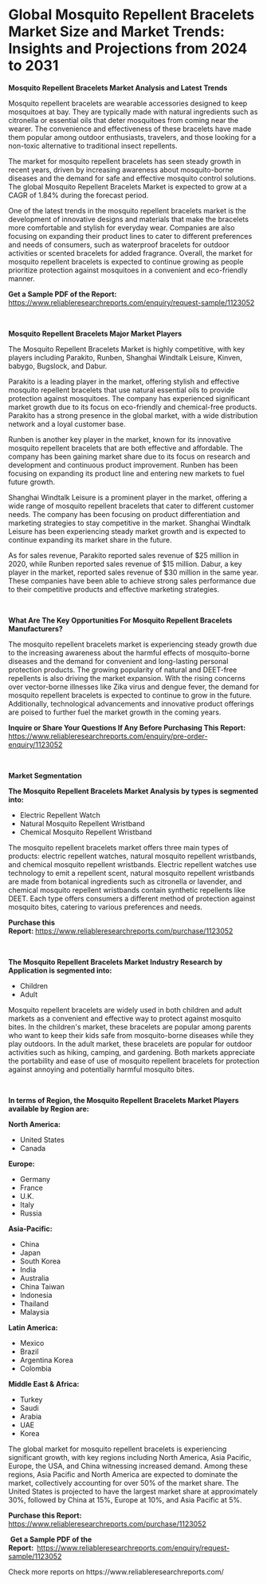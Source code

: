 <p><h1>Global Mosquito Repellent Bracelets Market Size and Market Trends: Insights and Projections from 2024 to 2031</h1></p><p><strong>Mosquito Repellent Bracelets Market Analysis and Latest Trends</strong></p>
<p><p>Mosquito repellent bracelets are wearable accessories designed to keep mosquitoes at bay. They are typically made with natural ingredients such as citronella or essential oils that deter mosquitoes from coming near the wearer. The convenience and effectiveness of these bracelets have made them popular among outdoor enthusiasts, travelers, and those looking for a non-toxic alternative to traditional insect repellents.</p><p>The market for mosquito repellent bracelets has seen steady growth in recent years, driven by increasing awareness about mosquito-borne diseases and the demand for safe and effective mosquito control solutions. The global Mosquito Repellent Bracelets Market is expected to grow at a CAGR of 1.84% during the forecast period. </p><p>One of the latest trends in the mosquito repellent bracelets market is the development of innovative designs and materials that make the bracelets more comfortable and stylish for everyday wear. Companies are also focusing on expanding their product lines to cater to different preferences and needs of consumers, such as waterproof bracelets for outdoor activities or scented bracelets for added fragrance. Overall, the market for mosquito repellent bracelets is expected to continue growing as people prioritize protection against mosquitoes in a convenient and eco-friendly manner.</p></p>
<p><strong>Get a Sample PDF of the Report:&nbsp;</strong> <a href="https://www.reliableresearchreports.com/enquiry/request-sample/1123052">https://www.reliableresearchreports.com/enquiry/request-sample/1123052</a></p>
<p>&nbsp;</p>
<p><strong>Mosquito Repellent Bracelets Major Market Players</strong></p>
<p><p>The Mosquito Repellent Bracelets Market is highly competitive, with key players including Parakito, Runben, Shanghai Windtalk Leisure, Kinven, babygo, Bugslock, and Dabur. </p><p>Parakito is a leading player in the market, offering stylish and effective mosquito repellent bracelets that use natural essential oils to provide protection against mosquitoes. The company has experienced significant market growth due to its focus on eco-friendly and chemical-free products. Parakito has a strong presence in the global market, with a wide distribution network and a loyal customer base.</p><p>Runben is another key player in the market, known for its innovative mosquito repellent bracelets that are both effective and affordable. The company has been gaining market share due to its focus on research and development and continuous product improvement. Runben has been focusing on expanding its product line and entering new markets to fuel future growth.</p><p>Shanghai Windtalk Leisure is a prominent player in the market, offering a wide range of mosquito repellent bracelets that cater to different customer needs. The company has been focusing on product differentiation and marketing strategies to stay competitive in the market. Shanghai Windtalk Leisure has been experiencing steady market growth and is expected to continue expanding its market share in the future.</p><p>As for sales revenue, Parakito reported sales revenue of $25 million in 2020, while Runben reported sales revenue of $15 million. Dabur, a key player in the market, reported sales revenue of $30 million in the same year. These companies have been able to achieve strong sales performance due to their competitive products and effective marketing strategies.</p></p>
<p>&nbsp;</p>
<p><strong>What Are The Key Opportunities For Mosquito Repellent Bracelets Manufacturers?</strong></p>
<p><p>The mosquito repellent bracelets market is experiencing steady growth due to the increasing awareness about the harmful effects of mosquito-borne diseases and the demand for convenient and long-lasting personal protection products. The growing popularity of natural and DEET-free repellents is also driving the market expansion. With the rising concerns over vector-borne illnesses like Zika virus and dengue fever, the demand for mosquito repellent bracelets is expected to continue to grow in the future. Additionally, technological advancements and innovative product offerings are poised to further fuel the market growth in the coming years.</p></p>
<p><strong>Inquire or Share Your Questions If Any Before Purchasing This Report:</strong> <a href="https://www.reliableresearchreports.com/enquiry/pre-order-enquiry/1123052">https://www.reliableresearchreports.com/enquiry/pre-order-enquiry/1123052</a></p>
<p>&nbsp;</p>
<p><strong>Market Segmentation</strong></p>
<p><strong>The Mosquito Repellent Bracelets Market Analysis by types is segmented into:</strong></p>
<p><ul><li>Electric Repellent Watch</li><li>Natural Mosquito Repellent Wristband</li><li>Chemical Mosquito Repellent Wristband</li></ul></p>
<p><p>The mosquito repellent bracelets market offers three main types of products: electric repellent watches, natural mosquito repellent wristbands, and chemical mosquito repellent wristbands. Electric repellent watches use technology to emit a repellent scent, natural mosquito repellent wristbands are made from botanical ingredients such as citronella or lavender, and chemical mosquito repellent wristbands contain synthetic repellents like DEET. Each type offers consumers a different method of protection against mosquito bites, catering to various preferences and needs.</p></p>
<p><strong>Purchase this Report:&nbsp;</strong><a href="https://www.reliableresearchreports.com/purchase/1123052">https://www.reliableresearchreports.com/purchase/1123052</a></p>
<p>&nbsp;</p>
<p><strong>The Mosquito Repellent Bracelets Market Industry Research by Application is segmented into:</strong></p>
<p><ul><li>Children</li><li>Adult</li></ul></p>
<p><p>Mosquito repellent bracelets are widely used in both children and adult markets as a convenient and effective way to protect against mosquito bites. In the children's market, these bracelets are popular among parents who want to keep their kids safe from mosquito-borne diseases while they play outdoors. In the adult market, these bracelets are popular for outdoor activities such as hiking, camping, and gardening. Both markets appreciate the portability and ease of use of mosquito repellent bracelets for protection against annoying and potentially harmful mosquito bites.</p></p>
<p>&nbsp;</p>
<p><strong>In terms of Region, the Mosquito Repellent Bracelets Market Players available by Region are:</strong></p>
<p>
    <p> <strong> North America: </strong>
        <ul>
            <li>United States</li>
            <li>Canada</li>
        </ul>
        </p> 
    <p> <strong> Europe: </strong>
        <ul>
            <li>Germany</li>
            <li>France</li>
            <li>U.K.</li>
            <li>Italy</li>
            <li>Russia</li>
        </ul>
        </p> 
    <p> <strong> Asia-Pacific: </strong>
        <ul>
            <li>China</li>
            <li>Japan</li>
            <li>South Korea</li>
            <li>India</li>
            <li>Australia</li>
            <li>China Taiwan</li>
            <li>Indonesia</li>
            <li>Thailand</li>
            <li>Malaysia</li>
        </ul>
        </p> 
    <p> <strong> Latin America: </strong>
        <ul>
            <li>Mexico</li>
            <li>Brazil</li>
            <li>Argentina Korea</li>
            <li>Colombia</li>
        </ul>
        </p> 
    <p> <strong> Middle East & Africa: </strong>
        <ul>
            <li>Turkey</li>
            <li>Saudi</li>
            <li>Arabia</li>
            <li>UAE</li>
            <li>Korea</li>
        </ul>
    </p>
    </p>
<p><p>The global market for mosquito repellent bracelets is experiencing significant growth, with key regions including North America, Asia Pacific, Europe, the USA, and China witnessing increased demand. Among these regions, Asia Pacific and North America are expected to dominate the market, collectively accounting for over 50% of the market share. The United States is projected to have the largest market share at approximately 30%, followed by China at 15%, Europe at 10%, and Asia Pacific at 5%.</p></p>
<p><strong>Purchase this Report: </strong><a href="https://www.reliableresearchreports.com/purchase/1123052">https://www.reliableresearchreports.com/purchase/1123052</a></p>
<p>&nbsp;<strong>Get a Sample PDF of the Report:&nbsp;&nbsp;</strong><a href="https://www.reliableresearchreports.com/enquiry/request-sample/1123052">https://www.reliableresearchreports.com/enquiry/request-sample/1123052</a></p>
<p><strong></strong></p>
<p>Check more reports on https://www.reliableresearchreports.com/</p>